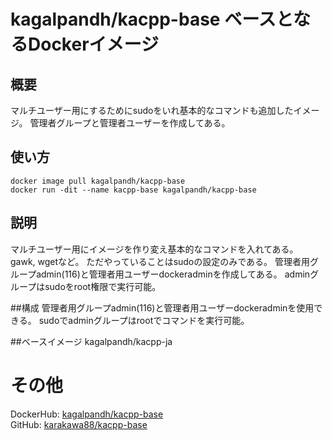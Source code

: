 # kagalpandh/kacpp-base ベースとなるDockerイメージ

## 概要
マルチユーザー用にするためにsudoをいれ基本的なコマンドも追加したイメージ。
管理者グループと管理者ユーザーを作成してある。
<!--
またソースコードパッケッジ管理porgも入れてある。
-->

## 使い方
```shell
docker image pull kagalpandh/kacpp-base
docker run -dit --name kacpp-base kagalpandh/kacpp-base
```

## 説明
マルチユーザー用にイメージを作り変え基本的なコマンドを入れてある。
gawk, wgetなど。
ただやっていることはsudoの設定のみである。
管理者用グループadmin(116)と管理者用ユーザーdockeradminを作成してある。
adminグループはsudoをroot権限で実行可能。
<!--
ソースパッケッジ管理porgもコンパイルして入れてあり使用可能である。
-->

##構成
管理者用グループadmin(116)と管理者用ユーザーdockeradminを使用できる。
sudoでadminグループはrootでコマンドを実行可能。
<!--
またporgでソースコードからのパッケージ管理もできる。
基本的なコマンドとしてgawkがコンパイルして入れてありporgで情報を見ることができる。
-->

##ベースイメージ
kagalpandh/kacpp-ja

# その他
DockerHub: [kagalpandh/kacpp-base](https://hub.docker.com/repository/docker/kagalpandh/kacpp-base)<br />
GitHub: [karakawa88/kacpp-base](https://github.com/karakawa88/kacpp-ja)


